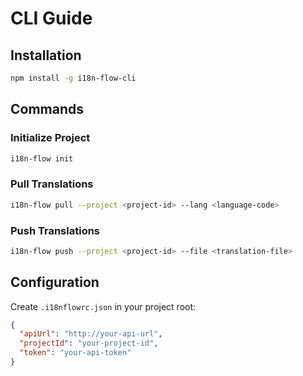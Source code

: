 # CLI Guide

## Installation

```bash
npm install -g i18n-flow-cli
```

## Commands

### Initialize Project

```bash
i18n-flow init
```

### Pull Translations

```bash
i18n-flow pull --project <project-id> --lang <language-code>
```

### Push Translations

```bash
i18n-flow push --project <project-id> --file <translation-file>
```

## Configuration

Create `.i18nflowrc.json` in your project root:

```json
{
  "apiUrl": "http://your-api-url",
  "projectId": "your-project-id",
  "token": "your-api-token"
}
```
